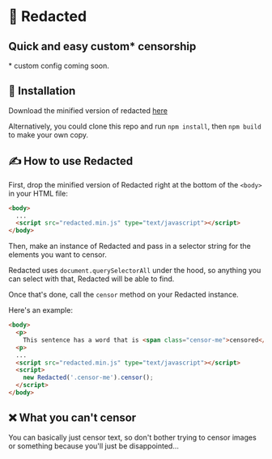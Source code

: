 # 👀 Redacted

## Quick and easy custom* censorship

\* custom config coming soon.

## 🔧 Installation

Download the minified version of redacted [here](https://raw.githubusercontent.com/jack-chapman/redacted/master/lib/redacted.min.js)

Alternatively, you could clone this repo and run `npm install`, then `npm build` to make your own copy.

## ✍️ How to use Redacted

First, drop the minified version of Redacted right at the bottom of the `<body>` in your HTML file:

```html
<body>
  ...
  <script src="redacted.min.js" type="text/javascript"></script>
</body>
```

Then, make an instance of Redacted and pass in a selector string for the elements you want to censor.

Redacted uses `document.querySelectorAll` under the hood, so anything you can select with that, Redacted will be able to find.

Once that's done, call the `censor` method on your Redacted instance.

Here's an example:

```html
<body>
  <p>
    This sentence has a word that is <span class="censor-me">censored</span>
  <p>
  ...
  <script src="redacted.min.js" type="text/javascript"></script>
  <script>
    new Redacted('.censor-me').censor();
  </script>
</body>
```

## ❌ What you can't censor

You can basically just censor text, so don't bother trying to censor images or something because you'll just be disappointed...
